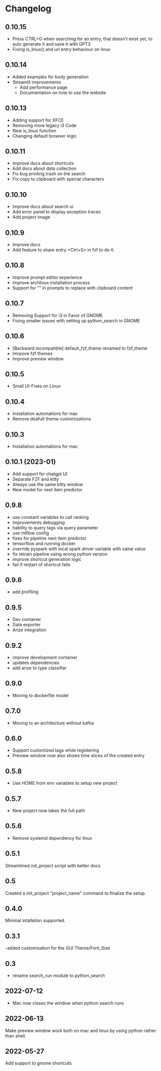 # Changelog

## 0.10.15

- Press CTRL+G when searching for an entry, that doesn't exist yet, to auto generate it and save it with GPT3
- Fixing is_linux() and url entry behaviour on linux

## 0.10.14

- Added examples for body generation
- Streamlit improvements
  - Add performance page
  - Documentation on how to use the website

## 0.10.13

- Adding support for XFCE
- Removing more legacy i3 Code
- New is_linux function
- Changing default browser logic


## 0.10.11

- Improve docs about shortcuts
- Add docs about data collection
- Fix bug printing trash on the search
- Fix copy to clipboard with special characters

## 0.10.10

- Improve docs about search ui
- Add error panel to display exception traces
- Add project image

## 0.10.9

- Improve docs
- Add feature to share entry <Ctrl+S> in fzf to do it.


## 0.10.8

- Improve prompt editor experience 
- Improve archlinux installation process
- Support for "<CLIPBOARD>" in prompts to replace with clipboard content
 
## 0.10.7

- Removing Support for i3 in Favor of GNOME
- Fixing smaller issues with setting up python_search in GNOME

## 0.10.6

- [Backward incompatible] default_fzf_theme renamed to fzf_theme
- Imrpove fzf themes 
- Improve preview window
 
## 0.10.5

- Small UI-Fixes on Linux
 
## 0.10.4

- Installation automations for mac
- Remove deafult theme customizations

## 0.10.3

- Installation automations for mac

## 0.10.1 (2023-01)

- Add support for chatgpt UI
- Separate FZF and kitty
- Always use the same kitty window
- New model for next item predictor


## 0.9.8


 - use constant variables to call ranking
 - improvements debugging
 - hability to query tags via query parameter
 - use mlflow config
 - fixes for pipeline next item predictor
 - tensorflow and running docker
 - override pyspark with local spark driver variable with same value
 - fix retrain pipeline using wrong python version
 - improve shortcut generation logic
 - fail if restart of shortcut fails



## 0.9.6

- add profiling

## 0.9.5

- Dev container
- Data exporter
- Arize integration

## 0.9.2
- improve development container
- updates dependencies
- add arize to type classifier

## 0.9.0
- Moving to dockerfile model

## 0.7.0

- Moving to an architecture without kafka

## 0.6.0

- Support customized tags while registering
- Preview window now also shows time slices of the created entry

## 0.5.8

- Use HOME from env variables to setup new project

## 0.5.7

- New project now takes the full path

## 0.5.6

- Remove systemd dependency for linux

## 0.5.1

Streamlined init_project script with better docs

## 0.5

Created a init_project "project_name" command to finalize the setup.

## 0.4.0

Minimal intallation supported.

## 0.3.1

-added customisation for the GUI Theme/Font_Size

## 0.3

- rename search_run module to python_search

## 2022-07-12

- Mac now closes the window when python search runs

## 2022-06-13

Make preview window work both on mac and linux by using python rather than shell.

## 2022-05-27

Add support to gnome shortcuts
